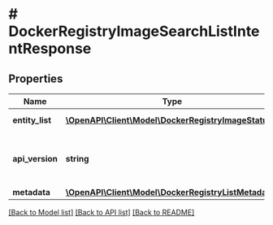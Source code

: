 # # DockerRegistryImageSearchListIntentResponse

## Properties

Name | Type | Description | Notes
------------ | ------------- | ------------- | -------------
**entity_list** | [**\OpenAPI\Client\Model\DockerRegistryImageStatus[]**](DockerRegistryImageStatus.md) |  | [optional] [readonly]
**api_version** | **string** | API Version of the Nutanix v3 API framework. | [default to '3.1.0']
**metadata** | [**\OpenAPI\Client\Model\DockerRegistryListMetadata**](DockerRegistryListMetadata.md) |  |

[[Back to Model list]](../../README.md#models) [[Back to API list]](../../README.md#endpoints) [[Back to README]](../../README.md)
